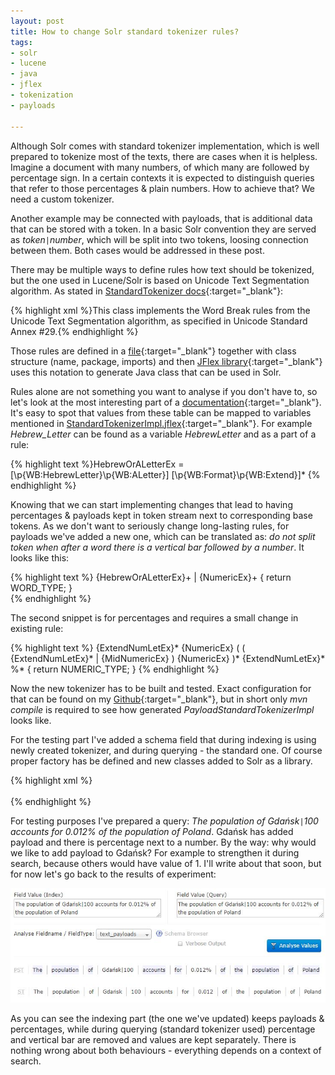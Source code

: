 ```yaml
---
layout: post
title: How to change Solr standard tokenizer rules? 
tags: 
- solr
- lucene
- java
- jflex
- tokenization
- payloads

---
```

Although Solr comes with standard tokenizer implementation, which is well prepared to tokenize most of the texts, there are cases when it is helpless. Imagine a document with many numbers, of which many are followed by percentage sign. In a certain contexts it is expected to distinguish queries that refer to those percentages & plain numbers. How to achieve that? We need a custom tokenizer.

<!--excerpt-->

Another example may be connected with payloads, that is additional data that can be stored with a token. In a basic Solr convention they are served as _token`|`number_, which will be split into two tokens, loosing connection between them. Both cases would be addressed in these post. 

There may be multiple ways to define rules how text should be tokenized, but the one used in Lucene/Solr is based on Unicode Text Segmentation algorithm. As stated in [StandardTokenizer docs](http://lucene.apache.org/core/6_6_0/core/org/apache/lucene/analysis/standard/StandardTokenizer.html){:target="_blank"}:

{% highlight xml %}This class implements the Word Break rules from the Unicode Text Segmentation algorithm, as specified in Unicode Standard Annex #29.{% endhighlight %}

Those rules are defined in a [file](https://github.com/apache/lucene-solr/blob/master/lucene/core/src/java/org/apache/lucene/analysis/standard/StandardTokenizerImpl.jflex){:target="_blank"} together with class structure (name, package, imports) and then [JFlex library](http://jflex.de/){:target="_blank"} uses this notation to generate Java class that can be used in Solr.  


Rules alone are not something you want to analyse if you don't have to, so let's look at the most interesting part of a [documentation](http://unicode.org/reports/tr29/#Table_Word_Break_Property_Values){:target="_blank"}. It's easy to spot that values from these table can be mapped to variables mentioned in [StandardTokenizerImpl.jflex](https://github.com/apache/lucene-solr/blob/master/lucene/core/src/java/org/apache/lucene/analysis/standard/StandardTokenizerImpl.jflex){:target="_blank"}. For example _Hebrew_Letter_ can be found as a variable _HebrewLetter_ and as a part of a rule: 

{% highlight text %}HebrewOrALetterEx = [\p{WB:HebrewLetter}\p{WB:ALetter}] [\p{WB:Format}\p{WB:Extend}]* {% endhighlight %}

Knowing that we can start implementing changes that lead to having percentages & payloads kept in token stream next to corresponding base tokens. As we don't want to seriously change long-lasting rules, for payloads we've added a new one, which can be translated as: _do not split token when after a word there is a vertical bar followed by a number_. It looks like this:

{% highlight text %}
{HebrewOrALetterEx}+ \| {NumericEx}+
    { return WORD_TYPE; }  
{% endhighlight %}

The second snippet is for percentages and requires a small change in existing rule: 

{% highlight text %}
{ExtendNumLetEx}* {NumericEx} ( ( {ExtendNumLetEx}* | {MidNumericEx} ) {NumericEx} )* {ExtendNumLetEx}* \%*
   { return NUMERIC_TYPE; }
{% endhighlight %}
                        
Now the new tokenizer has to be built and tested. Exact configuration for that can be found on my [Github](https://github.com/mikolajkania/payloads-solr){:target="_blank"}, but in short only _mvn compile_ is required to see how generated _PayloadStandardTokenizerImpl_ looks like. 

For the testing part I've added a schema field that during indexing is using newly created tokenizer, and during querying - the standard one. Of course proper factory has be defined and new classes added to Solr as a library.

{% highlight xml %} 
<fieldType name="text_payloads" class="solr.TextField" positionIncrementGap="100">
    <analyzer type="index">
        <tokenizer class="pl.itblues.solrplugin.analysis.PercentStandardTokenizerFactory"/>
        <filter class="solr.LowerCaseFilterFactory"/>
        <filter class="solr.StopFilterFactory" ignoreCase="true" words="stopwords.txt"/>       
        <filter class="solr.DelimitedPayloadTokenFilterFactory" encoder="float"/>
    </analyzer>
    <analyzer type="query">
        <tokenizer class="solr.StandardTokenizerFactory"/>
        <filter class="solr.LowerCaseFilterFactory"/>
        <filter class="solr.StopFilterFactory" ignoreCase="true" words="stopwords.txt"/>
    </analyzer>
</fieldType>                        
{% endhighlight %}

For testing purposes I've prepared a query: _The population of Gdańsk`|`100 accounts for 0.012% of the population of Poland_. Gdańsk has added payload and there is percentage next to a number. By the way: why would we like to add payload to Gdańsk? For example to strengthen it during search, because others would have value of 1. I'll write about that soon, but for now let's go back to the results of experiment:

![placeholder](https://raw.githubusercontent.com/mikolajkania/mikolajkania.github.io/master/_images/2017-08-27_Payloads_query.JPG "fst")

As you can see the indexing part (the one we've updated) keeps payloads & percentages, while during querying (standard tokenizer used) percentage and vertical bar are removed and values are kept separately. There is nothing wrong about both behaviours - everything depends on a context of search.